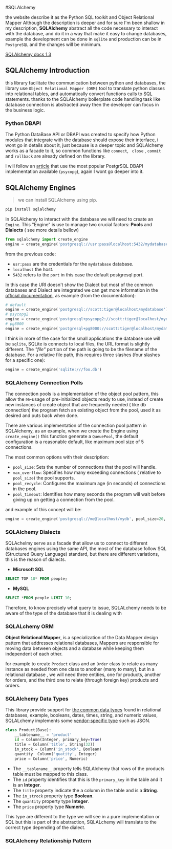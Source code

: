 #SQLAlchemy

the website describe it as the Python SQL toolkit and Object Relational Mapper
Although the description is deeper and for sure I'm been shallow in my description, **SQLAlchemy** abstract all the code necessary to interact with the database, and do it in a way that make it easy to change databases, example the development can be done in `sqlite` and production can be in `PostgreSQL` and the changes will be minimum.  

[SQLAlchemy docs 1.3](https://docs.sqlalchemy.org/en/13/)

## SQLAlchemy Introduction

this library facilitate the communication between python and databases, the library use `Object Relational Mapper (ORM)`  tool to translate python classes into relational tables, and automatically convert functions calls to SQL statements. thanks to the SQLAlchemy boilerplate code handling task like database connection is abstracted away then the developer can focus in the business logic.

### Python DBAPI

The Python DataBase API or DBAPI was created to specify how Python modules that integrate with the database should expose their interface, i wont go in details about it, just because is a deeper topic and SQLAlchemy works as a facade to it, so common functions like `connect`, ` close` , `commit` and `rollback` are already defined on the library.

I will follow an [article](https://auth0.com/blog/sqlalchemy-orm-tutorial-for-python-developers/?utm_source=medium&utm_medium=sc&utm_campaign=sqlalchemy_python) that use the most popular PostgrSQL DBAPI implementation available (`psycopg`), again I wont go deeper into it.

## SQLAlchemy Engines

> we can install SQLAlchemy using pip.   
```python 
pip install sqlalchemy
```   

In SQLAlchemy to interact with the database we will  need to create an `Engine`. This "Engine" is use to  manage two crucial factors: **Pools** and **Dialects** ( see more details bellow) 

```Python
from sqlalchemy import create_engine
engine = create_engine('postgresql://usr:pass@localhost:5432/mydatabase')
```
from the previous code:

* `usr:pass` are the credentials for the `mydatabase` database.  
* `localhost` the host.  
* `5432` refers to the `port` in this case the default postgresql port.  

In this case the URI doesn't show the Dialect but most of the common databases and Dialect are integrated we can get more information in the [official documentation](https://docs.sqlalchemy.org/en/13/core/engines.html), as example (from the documentation):

```Python
# default
engine = create_engine('postgresql://scott:tiger@localhost/mydatabase')
# psycopg2
engine = create_engine('postgresql+psycopg2://scott:tiger@localhost/mydatabase')
# pg8000
engine = create_engine('postgresql+pg8000://scott:tiger@localhost/mydatabase')
```
I think in more of the case for the small applications the database use will be `sqlite`, SQLite is connects to local files, the URL format is slightly different. The *"file"* portion of the path is going to be the filename of the database. For a relative file path, this requires three slashes (four slashes for a specific one):

```Python
engine = create_engine('sqlite:///foo.db')
```

### SQLAlchemy Connection Polls

The connection pools is a implementation of the object pool pattern, this allow the re-usage of pre-initialized objects ready to use, instead of create new instances of create object that are frequently needed  ( like db connection) the program fetch an existing object from the pool, used it as desired and puts back when done.   

There are various implementation of the connection pool pattern in SQLAlchemy, as an example, when we create the Engine using `create_engine()` this function generate a `QueuePool`, the default configuration is a reasonable default, like maximum pool size of 5 connections.

The most common options with their description:  

* `pool_size`: Sets the number of connections that the pool will handle.
* `max_overflow`: Specifies how many exceeding connections ( relative to `pool_size`) the pool supports.
* `pool_recycle`: Configures the maximum age (in seconds) of connections in the pool.
* `pool_timeout`: Identifies how many seconds the program will wait before giving up on getting a connection from the pool.

and example of this concept will be:

```python 
engine = create_engine('postgresql://me@localhost/mydb', pool_size=20, max_overflow=0 )
```  

###  SQLAlchemy Dialects

SQLAchelmy serve as a facade that allow us to connect to different databases engines using the same API, the most of the database follow SQL (Structured Query Language) standard, but there are different variations, this is the reason of dialects.

* **Microsoft SQL**
```SQL
SELECT TOP 10* FROM people;
```

* **MySQL** 
```SQL
SELECT *FROM people LIMIT 10;
```

Therefore, to know precisely what query to issue, SQLALchemy needs to be aware of the type of the database that it is dealing with

### SQLALchemy ORM

**Object Relational Mapper**, is a specialization of the Data Mapper design pattern that addresses relational databases, Mappers are responsible for moving data between objects and a database while keeping them independent of each other.

for example to create `Product` class and an `Order` class to relate as many instance as needed from one class to another (many to many), but in a relational database , we will need three entities, one for products, another for orders, and the third one to relate (through foreign key) products and orders.

### SQLAlchemy Data Types

This library provide support for [the common data types](https://docs.sqlalchemy.org/en/13/core/type_basics.html#generic-types) found in relational databases, example, booleans, dates, times, string, and numeric values, SQLALchemy implements some [vendor-specific type](https://docs.sqlalchemy.org/en/13/core/type_basics.html#sql-standard-and-multiple-vendor-types) such as JSON.

```Python
class Product(Base):
	__tablename__ = 'product'
	id = Column(Integer, primary_key=True)
	title = Column('title', String(32))
	in_stock = Column('in_stock', Boolean)
	quantity  Column('quatity', Integer)
	price = Column('price', Numeric)
```

* The `__tablename__` property tells SQLAlchemy that rows of the products table must be mapped to this class.
* The `id`  property identifies that this is the `primary_key` in the table and it is an **Integer**.
* The `title` property indicate the a column in the table  and is a **String**.
* The `in_strock` property type **Boolean**.
* The `quantity` property type **Integer**.
* The `price` property type **Numeric**.

This type are different to the type we will see in a pure implementation or SQL but this is part of the abstraction, SQLALchemy will translate to the correct type depending of the dialect.

### SQLAlchemy Relationship Pattern
